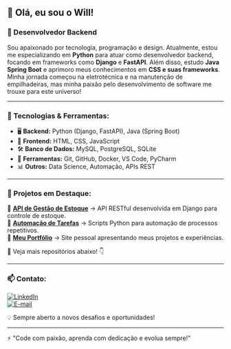 ## 👋 Olá, eu sou o Will!
### 🐍 Desenvolvedor Backend

Sou apaixonado por tecnologia, programação e design. Atualmente, estou me especializando em **Python** para atuar como desenvolvedor backend, focando em frameworks como **Django** e **FastAPI**. Além disso, estudo **Java Spring Boot** e aprimoro meus conhecimentos em **CSS e suas frameworks**. Minha jornada começou na eletrotécnica e na manutenção de empilhadeiras, mas minha paixão pelo desenvolvimento de software me trouxe para este universo!

---

### 🚀 Tecnologias & Ferramentas:
- 🖥️ **Backend:** Python (Django, FastAPI), Java (Spring Boot)
- 🎨 **Frontend:** HTML, CSS, JavaScript
- 🛠️ **Banco de Dados:** MySQL, PostgreSQL, SQLite
- 🔧 **Ferramentas:** Git, GitHub, Docker, VS Code, PyCharm
- 📊 **Outros:** Data Science, Automação, APIs REST

---

### 📌 Projetos em Destaque:
🔹 [**API de Gestão de Estoque**](#) → API RESTful desenvolvida em Django para controle de estoque.  
🔹 [**Automação de Tarefas**](#) → Scripts Python para automação de processos repetitivos.  
🔹 [**Meu Portfólio**](#) → Site pessoal apresentando meus projetos e experiências.  

📌 Veja mais repositórios abaixo! 👇

---

### 📫 Contato:
[![LinkedIn](https://img.shields.io/badge/LinkedIn-Will-blue?style=for-the-badge&logo=linkedin)](https://www.linkedin.com/in/wilhiam-borba-366ab023b/)  
[![E-mail](https://img.shields.io/badge/Gmail-Enviar_Email-red?style=for-the-badge&logo=gmail)](mailto:seuemail@gmail.com)  

💡 Sempre aberto a novos desafios e oportunidades!

---

⚡ "Code com paixão, aprenda com dedicação e evolua sempre!"
